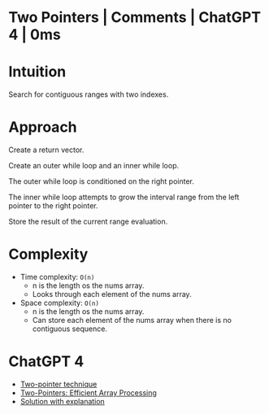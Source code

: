 # Two Pointers | Comments | ChatGPT 4 | 0ms

# Intuition

Search for contiguous ranges with two indexes.

# Approach

Create a return vector.

Create an outer while loop and an inner while loop.

The outer while loop is conditioned on the right pointer.

The inner while loop attempts to grow the interval range from the left pointer to the right pointer.

Store the result of the current range evaluation.

# Complexity

- Time complexity: `O(n)`
    - n is the length os the nums array.
    - Looks through each element of the nums array.
- Space complexity: `O(n)`
    - n is the length os the nums array.
    - Can store each element of the nums array when there is no contiguous sequence.

# ChatGPT 4

- [Two-pointer technique](https://chat.openai.com/share/0c1d7475-c8c5-4281-aa3c-04277066d885)
- [Two-Pointers: Efficient Array Processing](https://chat.openai.com/share/c5e9a724-dc64-4138-aaac-fd00e5ccb125)
- [Solution with explanation](https://chat.openai.com/share/bb0f1d66-da0d-460e-95cc-0a17151d3b21)
